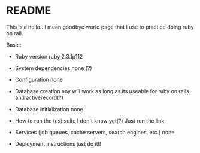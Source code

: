 # README

This is a hello.. I mean goodbye world page that I use to practice doing ruby on rail.

Basic:

* Ruby version
ruby 2.3.1p112

* System dependencies
none (?)

* Configuration
none

* Database creation
any will work as long as its useable for ruby on rails and activerecord(?)

* Database initialization
none

* How to run the test suite
I don't know yet(?) Just run the link

* Services (job queues, cache servers, search engines, etc.)
none

* Deployment instructions
just do it!!
